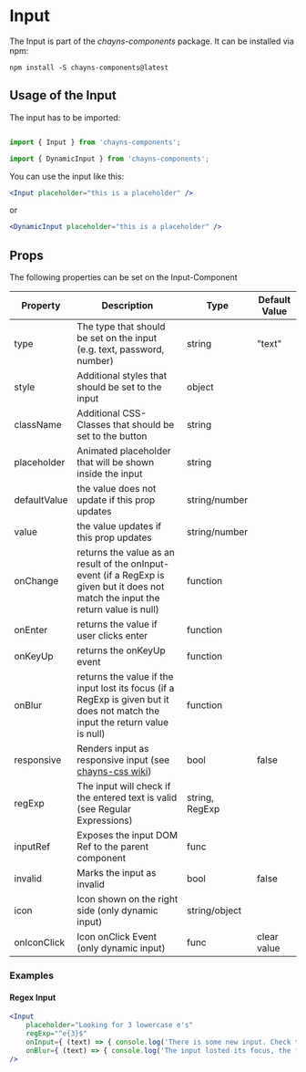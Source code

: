 # Input

The Input is part of the *chayns-components* package. It can be installed via npm:

    npm install -S chayns-components@latest


## Usage of the Input
The input has to be imported:

```js

import { Input } from 'chayns-components';

import { DynamicInput } from 'chayns-components';

```


You can use the input like this:
```jsx
<Input placeholder="this is a placeholder" />
```
or
```jsx
<DynamicInput placeholder="this is a placeholder" />
```

## Props
The following properties can be set on the Input-Component

| Property     | Description                                                                       | Type           | Default Value |
|--------------|-----------------------------------------------------------------------------------|----------------|---------------|
| type         | The type that should be set on the input (e.g. text, password, number)            | string         | "text"        |
| style        | Additional styles that should be set to the input                                 | object         |               |
| className    | Additional CSS-Classes that should be set to the button                           | string         |               |
| placeholder  | Animated placeholder that will be shown inside the input                          | string         |               |
| defaultValue | the value does not update if this prop updates                                    | string/number  |               |
| value        | the value updates if this prop updates                                            | string/number  |               |
| onChange     | returns the value as an result of the onInput-event (if a RegExp is given but it does not match the input the return value is null) | function  |  |
| onEnter      | returns the value if user clicks enter | function  |  |
| onKeyUp      | returns the onKeyUp event | function  |  |
| onBlur       | returns the value if the input lost its focus (if a RegExp is given but it does not match the input the return value is null) | function  |  |
| responsive   | Renders input as responsive input (see [chayns-css wiki](https://github.com/TobitSoftware/chayns-css/wiki/form-elements#responsive-input)) | bool  | false  |
| regExp       | The input will check if the entered text is valid (see Regular Expressions)       | string, RegExp |               |
| inputRef     | Exposes the input DOM Ref to the parent component                                 | func           |               |
| invalid      | Marks the input as invalid                                                        | bool           | false         |
| icon         | Icon shown on the right side (only dynamic input)                                 | string/object  |               |
| onIconClick  | Icon onClick Event (only dynamic input)                                           | func           | clear value   |

### Examples
#### Regex Input
```jsx
<Input
    placeholder="Looking for 3 lowercase e's"
    regExp="^e{3}$" 
    onInput={ (text) => { console.log('There is some new input. Check the new text: ', text); }}
    onBlur={ (text) => { console.log('The input losted its focus, the final input is: ', text); }}
/>
```
